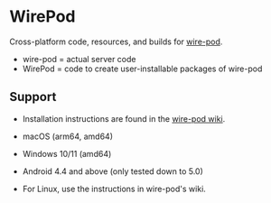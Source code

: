 # WirePod

Cross-platform code, resources, and builds for [wire-pod](https://github.com/kercre123/wire-pod).

-  wire-pod = actual server code
-  WirePod = code to create user-installable packages of wire-pod

## Support

- Installation instructions are found in the [wire-pod wiki](https://github.com/kercre123/wire-pod/wiki/Installation).

-  macOS (arm64, amd64)
-  Windows 10/11 (amd64)
-  Android 4.4 and above (only tested down to 5.0)
-  For Linux, use the instructions in wire-pod's wiki.
